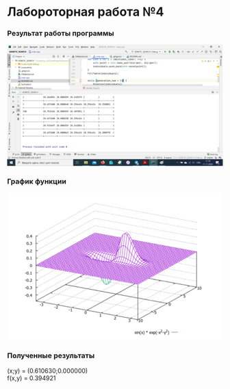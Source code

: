 # Лабороторная работа №4
### Результат работы программы
![cache](screenshots/new_results.png)

### График функции
![cache](screenshots/graphic.png)

### Полученные результаты
(x;y) = (0.610630;0.000000)   
f(x,y) = 0.394921
